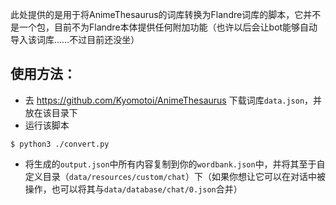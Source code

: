 此处提供的是用于将AnimeThesaurus的词库转换为Flandre词库的脚本，它并不是一个包，目前不为Flandre本体提供任何附加功能（也许以后会让bot能够自动导入该词库……不过目前还没坐）

## 使用方法：
* 去 https://github.com/Kyomotoi/AnimeThesaurus 下载词库`data.json`，并放在该目录下
* 运行该脚本
```console
$ python3 ./convert.py 
```
* 将生成的`output.json`中所有内容复制到你的`wordbank.json`中，并将其至于自定义目录（`data/resources/custom/chat`）下（如果你想让它可以在对话中被操作，也可以将其与`data/database/chat/0.json`合并）


